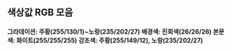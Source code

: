 <h2>색상값 RGB 모음</h2>

<h4> 그라데이션: 주황(255/130/1)~노랑(235/202/27)
배경색: 진회색(26/26/26)
본문색: 화이트(255/255/255)
강조색: 주황(255/149/12), 노랑(235/202/27)
</h4>
